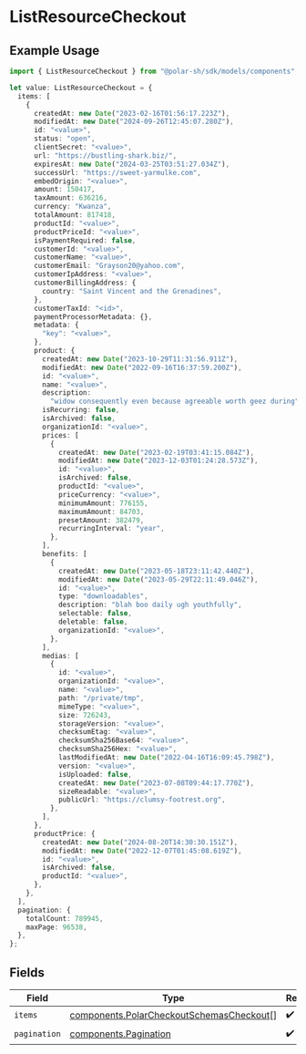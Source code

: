 # ListResourceCheckout

## Example Usage

```typescript
import { ListResourceCheckout } from "@polar-sh/sdk/models/components";

let value: ListResourceCheckout = {
  items: [
    {
      createdAt: new Date("2023-02-16T01:56:17.223Z"),
      modifiedAt: new Date("2024-09-26T12:45:07.280Z"),
      id: "<value>",
      status: "open",
      clientSecret: "<value>",
      url: "https://bustling-shark.biz/",
      expiresAt: new Date("2024-03-25T03:51:27.034Z"),
      successUrl: "https://sweet-yarmulke.com",
      embedOrigin: "<value>",
      amount: 150417,
      taxAmount: 636216,
      currency: "Kwanza",
      totalAmount: 817418,
      productId: "<value>",
      productPriceId: "<value>",
      isPaymentRequired: false,
      customerId: "<value>",
      customerName: "<value>",
      customerEmail: "Grayson20@yahoo.com",
      customerIpAddress: "<value>",
      customerBillingAddress: {
        country: "Saint Vincent and the Grenadines",
      },
      customerTaxId: "<id>",
      paymentProcessorMetadata: {},
      metadata: {
        "key": "<value>",
      },
      product: {
        createdAt: new Date("2023-10-29T11:31:56.911Z"),
        modifiedAt: new Date("2022-09-16T16:37:59.200Z"),
        id: "<value>",
        name: "<value>",
        description:
          "widow consequently even because agreeable worth geez during",
        isRecurring: false,
        isArchived: false,
        organizationId: "<value>",
        prices: [
          {
            createdAt: new Date("2023-02-19T03:41:15.084Z"),
            modifiedAt: new Date("2023-12-03T01:24:28.573Z"),
            id: "<value>",
            isArchived: false,
            productId: "<value>",
            priceCurrency: "<value>",
            minimumAmount: 776155,
            maximumAmount: 84703,
            presetAmount: 382479,
            recurringInterval: "year",
          },
        ],
        benefits: [
          {
            createdAt: new Date("2023-05-18T23:11:42.440Z"),
            modifiedAt: new Date("2023-05-29T22:11:49.046Z"),
            id: "<value>",
            type: "downloadables",
            description: "blah boo daily ugh youthfully",
            selectable: false,
            deletable: false,
            organizationId: "<value>",
          },
        ],
        medias: [
          {
            id: "<value>",
            organizationId: "<value>",
            name: "<value>",
            path: "/private/tmp",
            mimeType: "<value>",
            size: 726243,
            storageVersion: "<value>",
            checksumEtag: "<value>",
            checksumSha256Base64: "<value>",
            checksumSha256Hex: "<value>",
            lastModifiedAt: new Date("2022-04-16T16:09:45.798Z"),
            version: "<value>",
            isUploaded: false,
            createdAt: new Date("2023-07-08T09:44:17.770Z"),
            sizeReadable: "<value>",
            publicUrl: "https://clumsy-footrest.org",
          },
        ],
      },
      productPrice: {
        createdAt: new Date("2024-08-20T14:30:30.151Z"),
        modifiedAt: new Date("2022-12-07T01:45:08.619Z"),
        id: "<value>",
        isArchived: false,
        productId: "<value>",
      },
    },
  ],
  pagination: {
    totalCount: 789945,
    maxPage: 96538,
  },
};
```

## Fields

| Field                                                                                                | Type                                                                                                 | Required                                                                                             | Description                                                                                          |
| ---------------------------------------------------------------------------------------------------- | ---------------------------------------------------------------------------------------------------- | ---------------------------------------------------------------------------------------------------- | ---------------------------------------------------------------------------------------------------- |
| `items`                                                                                              | [components.PolarCheckoutSchemasCheckout](../../models/components/polarcheckoutschemascheckout.md)[] | :heavy_check_mark:                                                                                   | N/A                                                                                                  |
| `pagination`                                                                                         | [components.Pagination](../../models/components/pagination.md)                                       | :heavy_check_mark:                                                                                   | N/A                                                                                                  |